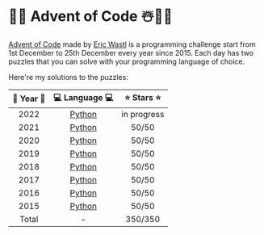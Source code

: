 # 🎅🎁 Advent of Code ☃️🧝‍♀️

[Advent of Code](https://adventofcode.com/) made by [Eric Wastl](http://was.tl/) is a programming challenge start from 1st December to 25th December every year since 2015. Each day has two puzzles that you can solve with your programming language of choice.

Here're my solutions to the puzzles:

| 🎄 Year 🎄 | 💻 Language 💻 | ⭐️ Stars ⭐️ |
|:----:|:---------:|:-----:|
| 2022 | [Python](https://github.com/nitekat1124/advent-of-code-2022) | in progress |
| 2021 | [Python](https://github.com/nitekat1124/advent-of-code-2021) | 50/50 |
| 2020 | [Python](https://github.com/nitekat1124/advent-of-code-2020) | 50/50 |
| 2019 | [Python](https://github.com/nitekat1124/advent-of-code-2019) | 50/50 |
| 2018 | [Python](https://github.com/nitekat1124/advent-of-code-2018) | 50/50 |
| 2017 | [Python](https://github.com/nitekat1124/advent-of-code-2017) | 50/50 |
| 2016 | [Python](https://github.com/nitekat1124/advent-of-code-2016) | 50/50 |
| 2015 | [Python](https://github.com/nitekat1124/advent-of-code-2015) | 50/50 |
| Total | -         | 350/350 |
